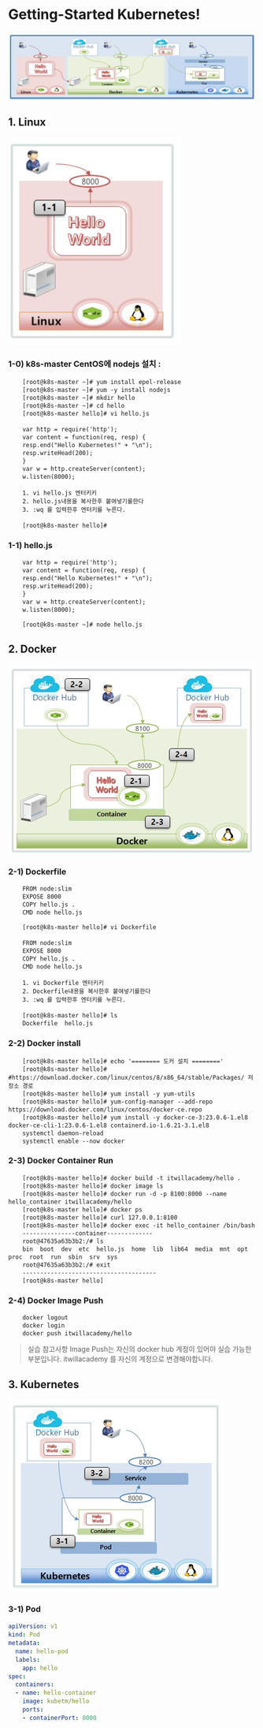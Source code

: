 # Getting-Started Kubernetes!

![alt text](image-5.png)


## 1. Linux

![alt text](image-6.png)

### 1-0) k8s-master CentOS에 nodejs 설치 :


```
    [root@k8s-master ~]# yum install epel-release
    [root@k8s-master ~]# yum -y install nodejs
    [root@k8s-master ~]# mkdir hello
    [root@k8s-master ~]# cd hello
    [root@k8s-master hello]# vi hello.js

    var http = require('http');
    var content = function(req, resp) {
    resp.end("Hello Kubernetes!" + "\n");
    resp.writeHead(200);
    }
    var w = http.createServer(content);
    w.listen(8000);

    1. vi hello.js 엔터키키
    2. hello.js내용을 복사한후 붙여넣기를한다
    3. :wq 를 입력한후 엔터키를 누른다.

    [root@k8s-master hello]#     
```

### 1-1) hello.js

```
    var http = require('http');
    var content = function(req, resp) {
    resp.end("Hello Kubernetes!" + "\n");
    resp.writeHead(200);
    }
    var w = http.createServer(content);
    w.listen(8000);
```


```
    [root@k8s-master ~]# node hello.js
```


## 2. Docker

![alt text](image-8.png)

### 2-1) Dockerfile

```
    FROM node:slim
    EXPOSE 8000
    COPY hello.js .
    CMD node hello.js
```


```
    [root@k8s-master hello]# vi Dockerfile

    FROM node:slim
    EXPOSE 8000
    COPY hello.js .
    CMD node hello.js

    1. vi Dockerfile 엔터키키
    2. Dockerfile내용을 복사한후 붙여넣기를한다
    3. :wq 를 입력한후 엔터키를 누른다.

    [root@k8s-master hello]# ls
    Dockerfile  hello.js
```


### 2-2) Docker install

```
    [root@k8s-master hello]# echo '======== 도커 설치 ========'
    [root@k8s-master hello]# #https://download.docker.com/linux/centos/8/x86_64/stable/Packages/ 저장소 경로
    [root@k8s-master hello]# yum install -y yum-utils
    [root@k8s-master hello]# yum-config-manager --add-repo https://download.docker.com/linux/centos/docker-ce.repo
    [root@k8s-master hello]# yum install -y docker-ce-3:23.0.6-1.el8 docker-ce-cli-1:23.0.6-1.el8 containerd.io-1.6.21-3.1.el8
    systemctl daemon-reload
    systemctl enable --now docker
```


###  2-3) Docker Container Run


```
    [root@k8s-master hello]# docker build -t itwillacademy/hello .
    [root@k8s-master hello]# docker image ls
    [root@k8s-master hello]# docker run -d -p 8100:8000 --name hello_container itwillacademy/hello
    [root@k8s-master hello]# docker ps
    [root@k8s-master hello]# curl 127.0.0.1:8100
    [root@k8s-master hello]# docker exec -it hello_container /bin/bash
    ---------------container-------------
    root@47635a63b3b2:/# ls
    bin  boot  dev	etc  hello.js  home  lib  lib64  media	mnt  opt  proc	root  run  sbin  srv  sys  
    root@47635a63b3b2:/# exit 
    --------------------------------------
    [root@k8s-master hello]

```

 ### 2-4) Docker Image Push

```
    docker logout
    docker login
    docker push itwillacademy/hello

```

> 실습 참고사항
> Image Push는 자신의 docker hub 계정이 있어야 실습 가능한 부분입니다. itwillacademy 를 자신의 계정으로 변경해야합니다.


## 3. Kubernetes

![alt text](image-9.png)


### 3-1) Pod

```yml
apiVersion: v1
kind: Pod
metadata:
  name: hello-pod
  labels:
    app: hello
spec:
  containers:
  - name: hello-container
    image: kubetm/hello
    ports:
    - containerPort: 8000

```